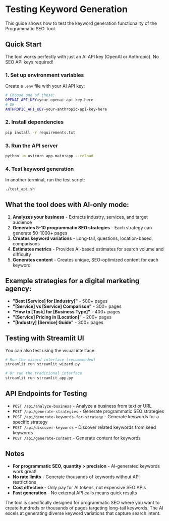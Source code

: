 # Testing Keyword Generation

This guide shows how to test the keyword generation functionality of the Programmatic SEO Tool.

## Quick Start

The tool works perfectly with just an AI API key (OpenAI or Anthropic). No SEO API keys required!

### 1. Set up environment variables

Create a `.env` file with your AI API key:

```bash
# Choose one of these:
OPENAI_API_KEY=your-openai-api-key-here
# OR
ANTHROPIC_API_KEY=your-anthropic-api-key-here
```

### 2. Install dependencies

```bash
pip install -r requirements.txt
```

### 3. Run the API server

```bash
python -m uvicorn app.main:app --reload
```

### 4. Test keyword generation

In another terminal, run the test script:

```bash
./test_api.sh
```

## What the tool does with AI-only mode:

1. **Analyzes your business** - Extracts industry, services, and target audience
2. **Generates 5-10 programmatic SEO strategies** - Each strategy can generate 50-1000+ pages
3. **Creates keyword variations** - Long-tail, questions, location-based, comparisons
4. **Estimates metrics** - Provides AI-based estimates for search volume and difficulty
5. **Generates content** - Creates unique, SEO-optimized content for each keyword

## Example strategies for a digital marketing agency:

- **"Best [Service] for [Industry]"** - 500+ pages
- **"[Service] vs [Service] Comparison"** - 300+ pages  
- **"How to [Task] for [Business Type]"** - 400+ pages
- **"[Service] Pricing in [Location]"** - 200+ pages
- **"[Industry] [Service] Guide"** - 300+ pages

## Testing with Streamlit UI

You can also test using the visual interface:

```bash
# Run the wizard interface (recommended)
streamlit run streamlit_wizard.py

# Or run the traditional interface
streamlit run streamlit_app.py
```

## API Endpoints for Testing

- `POST /api/analyze-business` - Analyze a business from text or URL
- `POST /api/generate-strategies` - Generate programmatic SEO strategies
- `POST /api/generate-keywords-for-strategy` - Generate keywords for a specific strategy
- `POST /api/discover-keywords` - Discover related keywords from seed keywords
- `POST /api/generate-content` - Generate content for keywords

## Notes

- **For programmatic SEO, quantity > precision** - AI-generated keywords work great!
- **No rate limits** - Generate thousands of keywords without API restrictions
- **Cost effective** - Only pay for AI tokens, not expensive SEO APIs
- **Fast generation** - No external API calls means quick results

The tool is specifically designed for programmatic SEO where you want to create hundreds or thousands of pages targeting long-tail keywords. The AI excels at generating diverse keyword variations that capture search intent.
